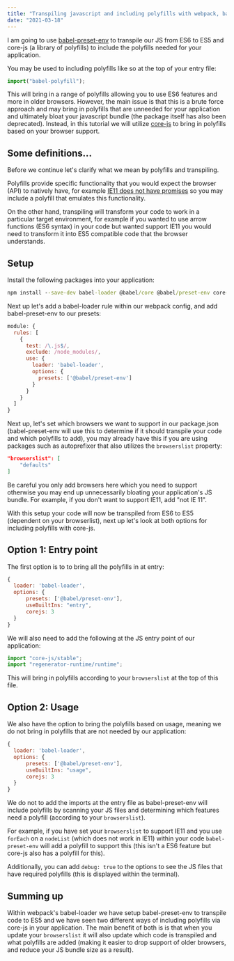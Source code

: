 ```yaml
---
title: "Transpiling javascript and including polyfills with webpack, babel-preset-env and core-js"
date: "2021-03-18"
---
```


I am going to use <a href="https://babeljs.io/docs/en/babel-preset-env">babel-preset-env</a> to transpile our JS from ES6 to ES5 and core-js (a library of polyfills) to include the polyfills needed for your application.


You may be used to including polyfills like so at the top of your entry file:

```js
import("babel-polyfill");
```

This will bring in a range of polyfills allowing you to use ES6 features and more in older browsers. However, the main issue is that this is a brute force approach and may bring in polyfills that are unneeded for your application and ultimately bloat your javascript bundle (the package itself has also been deprecated). Instead, in this tutorial we will utilize <a href="https://github.com/zloirock/core-js">core-js</a> to bring in polyfills based on your browser support.

<h2>Some definitions...</h2>

Before we continue let's clarify what we mean by polyfills and transpiling.

Polyfills provide specific functionality that you would expect the browser (API) to natively have, for example <a href="https://caniuse.com/promises">IE11 does not have promises</a> so you may include a polyfill that emulates this functionality. 

On the other hand, transpiling will transform your code to work in a particular target environment, for example if you wanted to use arrow functions (ES6 syntax) in your code but wanted support IE11 you would need to transform it into ES5 compatible code that the browser understands. 


<h2>Setup</h2>

Install the following packages into your application:

```cmd
npm install --save-dev babel-loader @babel/core @babel/preset-env core-js

```

Next up let's add a babel-loader rule within our webpack config, and add babel-preset-env to our presets:

```js
module: {
  rules: [
    {
      test: /\.js$/,
      exclude: /node_modules/,
      use: {
        loader: 'babel-loader',
        options: {
          presets: ['@babel/preset-env']
        }
      }
    }
  ]
}
```

Next up, let's set which browsers we want to support in our package.json (babel-preset-env will use this to determine if it should transpile your code and which polyfills to add), you may already have this if you are using packages such as autoprefixer that also utilizes the ```browserslist``` property: 

```json
"browserslist": [
    "defaults"
]
```

Be careful you only add browsers here which you need to support otherwise you may end up unnecessarily bloating your application's JS bundle. For example, if you don't want to support IE11, add "not IE 11". 

With this setup your code will now be transpiled from ES6 to ES5 (dependent on your browserlist), next up let's look at both options for including polyfills with core-js. 

<h2>Option 1: Entry point</h2>

The first option is to to bring all the polyfills in at entry:

```js
{
  loader: 'babel-loader',
  options: {
      presets: ['@babel/preset-env'],
      useBuiltIns: "entry",
      corejs: 3
  }
}
```

We will also need to add the following at the JS entry point of our application:

```js
import "core-js/stable";
import "regenerator-runtime/runtime";
```

This will bring in polyfills according to your ```browserslist``` at the top of this file.  

<h2>Option 2: Usage</h2>

We also have the option to bring the polyfills based on usage, meaning we do not bring in polyfills that are not needed by our application:

```js
{
  loader: 'babel-loader',
  options: {
      presets: ['@babel/preset-env'],
      useBuiltIns: "usage",
      corejs: 3
  }
}
```

We do not to add the imports at the entry file as babel-preset-env will include polyfills by scanning your JS files and determining which features need a polyfill (according to your ```browserslist```). 

For example, if you have set your ```browserslist``` to support IE11 and you use ```forEach``` on a ```nodeList``` (which does not work in IE11) within your code ```babel-preset-env``` will add a polyfill to support this (this isn't a ES6 feature but core-js also has a polyfill for this).

Additionally, you can add ```debug: true``` to the options to see the JS files that have required  polyfills (this is displayed within the terminal).

<h2>Summing up</h2>

Within webpack's babel-loader we have setup babel-preset-env to transpile code to ES5 and we have seen two different ways of including polyfills via core-js in your application. The main benefit of both is is that when you update your ```browserslist``` it will also update which code is transpiled and what polyfills are added (making it easier to drop support of older browsers, and reduce your JS bundle size as a result).












